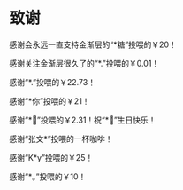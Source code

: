 # 致谢

感谢会永远一直支持金渐层的“*糖”投喂的￥20！

感谢关注金渐层很久了的“*.”投喂的￥0.01！

感谢“*.”投喂的￥22.73！

感谢“*你”投喂的￥21！

感谢“\*🌱”投喂的￥2.31！祝“\*🌱”生日快乐！

感谢“张文*”投喂的一杯咖啡！

感谢“K*y”投喂的￥25！

感谢“*。”投喂的￥10！

